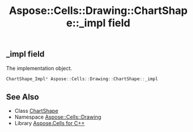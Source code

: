 ﻿---
title: Aspose::Cells::Drawing::ChartShape::_impl field
linktitle: _impl
second_title: Aspose.Cells for C++ API Reference
description: 'Aspose::Cells::Drawing::ChartShape::_impl field. The implementation object in C++.'
type: docs
weight: 700
url: /cpp/aspose.cells.drawing/chartshape/_impl/
---
## _impl field


The implementation object.

```cpp
ChartShape_Impl* Aspose::Cells::Drawing::ChartShape::_impl
```

## See Also

* Class [ChartShape](../)
* Namespace [Aspose::Cells::Drawing](../../)
* Library [Aspose.Cells for C++](../../../)
